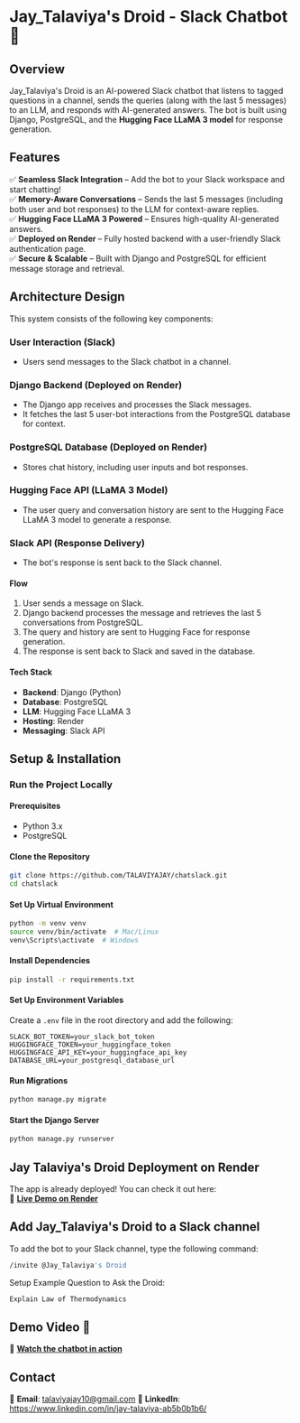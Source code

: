 
# **Jay_Talaviya's Droid - Slack Chatbot** 🤖  


## **Overview**  
Jay_Talaviya's Droid is an AI-powered Slack chatbot that listens to tagged questions in a channel, sends the queries (along with the last 5 messages) to an LLM, and responds with AI-generated answers. The bot is built using Django, PostgreSQL, and the **Hugging Face LLaMA 3 model** for response generation.


## **Features**  
✅ **Seamless Slack Integration** – Add the bot to your Slack workspace and start chatting!  
✅ **Memory-Aware Conversations** – Sends the last 5 messages (including both user and bot responses) to the LLM for context-aware replies.  
✅ **Hugging Face LLaMA 3 Powered** – Ensures high-quality AI-generated answers.  
✅ **Deployed on Render** – Fully hosted backend with a user-friendly Slack authentication page.  
✅ **Secure & Scalable** – Built with Django and PostgreSQL for efficient message storage and retrieval.  


## **Architecture Design**

This system consists of the following key components:

### **User Interaction (Slack)**  
- Users send messages to the Slack chatbot in a channel.

### **Django Backend (Deployed on Render)**  
- The Django app receives and processes the Slack messages.  
- It fetches the last 5 user-bot interactions from the PostgreSQL database for context.

### **PostgreSQL Database (Deployed on Render)**  
- Stores chat history, including user inputs and bot responses.

### **Hugging Face API (LLaMA 3 Model)**  
- The user query and conversation history are sent to the Hugging Face LLaMA 3 model to generate a response.

### **Slack API (Response Delivery)**  
- The bot's response is sent back to the Slack channel.


#### **Flow**  
1. User sends a message on Slack.  
2. Django backend processes the message and retrieves the last 5 conversations from PostgreSQL.  
3. The query and history are sent to Hugging Face for response generation.  
4. The response is sent back to Slack and saved in the database.


#### **Tech Stack**  
- **Backend**: Django (Python)  
- **Database**: PostgreSQL  
- **LLM**: Hugging Face LLaMA 3  
- **Hosting**: Render  
- **Messaging**: Slack API

## **Setup & Installation**  

### **Run the Project Locally**  
#### **Prerequisites**  
- Python 3.x  
- PostgreSQL  

#### **Clone the Repository**  
```sh
git clone https://github.com/TALAVIYAJAY/chatslack.git
cd chatslack
```

#### **Set Up Virtual Environment**  
```sh
python -m venv venv
source venv/bin/activate  # Mac/Linux
venv\Scripts\activate  # Windows
```

#### **Install Dependencies**  
```sh
pip install -r requirements.txt
```

#### **Set Up Environment Variables**  
Create a `.env` file in the root directory and add the following:  
```env
SLACK_BOT_TOKEN=your_slack_bot_token
HUGGINGFACE_TOKEN=your_huggingface_token
HUGGINGFACE_API_KEY=your_huggingface_api_key
DATABASE_URL=your_postgresql_database_url
```

#### **Run Migrations**  
```sh
python manage.py migrate
```

#### **Start the Django Server**  
```sh
python manage.py runserver
```


## **Jay Talaviya's Droid Deployment on Render**  
The app is already deployed! You can check it out here:  
📌 **[Live Demo on Render](https://chat-slack-live.onrender.com/)**  


## **Add Jay_Talaviya's Droid to a Slack channel**  
To add the bot to your Slack channel, type the following command: 
```sh
/invite @Jay_Talaviya's Droid
```
Setup Example Question to Ask the Droid: 
```sh
Explain Law of Thermodynamics
```


## **Demo Video 🎥**  
📌 **[Watch the chatbot in action](https://drive.google.com/drive/folders/1HgYm-tCBrK25hbEVpcYEtxUshCgVdTw9?usp=sharing)**  


## **Contact**  
📧 **Email**: talaviyajay10@gmail.com 
🔗 **LinkedIn**: https://www.linkedin.com/in/jay-talaviya-ab5b0b1b6/ 



